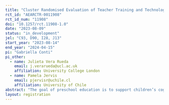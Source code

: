 ```yaml
---
title: "Cluster Randomised Evaluation of Teacher Training and Technology-enabled Monitoring and Support on Childhood Development in Home Visiting at Scale"
rct_id: "AEARCTR-0011908"
rct_id_num: "11908"
doi: "10.1257/rct.11908-1.0"
date: "2023-08-09"
status: "in_development"
jel: "C93, D90, I28, J13"
start_year: "2023-08-14"
end_year: "2024-04-15"
pi: "Gabriella Conti"
pi_other:
  - name: Julieta Vera Rueda
    email: j.verarueda@ucl.ac.uk
    affiliation: University College London
  - name: Pamela Jervis
    email: pjervisr@uchile.cl
    affiliation: University of Chile
abstract: "The goal of preschool education is to support children’s cognitive, physical, and socio-emotional development, providing a safe and nurturing environment for young children to learn and interact with their peers. However, estimates indicate that 250 million children (43%) younger than 5 years in low- and middle-income countries are at risk of not reaching their developmental potential due, in part, due to inadequate and inequitable access to preschools. In Ecuador, 60% of the children aged 3 to 4 years old remained unenrolled in 2020-21. Recognising the lack of access to public preschools and additionally the lack of motivation among parents to send their child to preschools, the Ecuadorian Ministry of Education (MoE) launched a programme to provide regular home visits to ‘vulnerable’ families in 2018. In our study we collaborate with the MoE to improve the quality of this programme through professional development, technology-aided monitoring, and support for both teachers and parents. The evaluation will test if these programme improvements lead to an increase in child development outcomes using a cluster randomised control trial."
layout: registration
---
```


